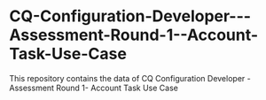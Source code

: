 # CQ-Configuration-Developer---Assessment-Round-1--Account-Task-Use-Case
This repository contains the data of CQ Configuration Developer - Assessment Round 1- Account Task Use Case
